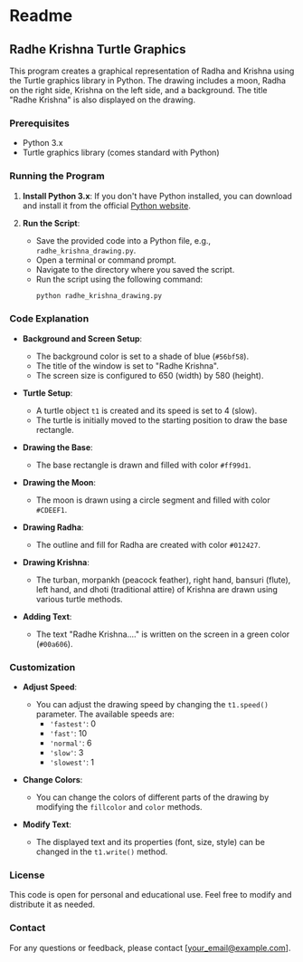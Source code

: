 # Readme
## Radhe Krishna Turtle Graphics

This program creates a graphical representation of Radha and Krishna using the Turtle graphics library in Python. The drawing includes a moon, Radha on the right side, Krishna on the left side, and a background. The title "Radhe Krishna" is also displayed on the drawing.

### Prerequisites

- Python 3.x
- Turtle graphics library (comes standard with Python)

### Running the Program

1. **Install Python 3.x**: If you don't have Python installed, you can download and install it from the official [Python website](https://www.python.org/).

2. **Run the Script**:
   - Save the provided code into a Python file, e.g., `radhe_krishna_drawing.py`.
   - Open a terminal or command prompt.
   - Navigate to the directory where you saved the script.
   - Run the script using the following command:
     ```bash
     python radhe_krishna_drawing.py
     ```

### Code Explanation

- **Background and Screen Setup**:
  - The background color is set to a shade of blue (`#56bf58`).
  - The title of the window is set to "Radhe Krishna".
  - The screen size is configured to 650 (width) by 580 (height).

- **Turtle Setup**:
  - A turtle object `t1` is created and its speed is set to 4 (slow).
  - The turtle is initially moved to the starting position to draw the base rectangle.

- **Drawing the Base**:
  - The base rectangle is drawn and filled with color `#ff99d1`.

- **Drawing the Moon**:
  - The moon is drawn using a circle segment and filled with color `#CDEEF1`.

- **Drawing Radha**:
  - The outline and fill for Radha are created with color `#012427`.

- **Drawing Krishna**:
  - The turban, morpankh (peacock feather), right hand, bansuri (flute), left hand, and dhoti (traditional attire) of Krishna are drawn using various turtle methods.

- **Adding Text**:
  - The text "Radhe Krishna...." is written on the screen in a green color (`#00a606`).

### Customization

- **Adjust Speed**:
  - You can adjust the drawing speed by changing the `t1.speed()` parameter. The available speeds are:
    - `'fastest'`: 0
    - `'fast'`: 10
    - `'normal'`: 6
    - `'slow'`: 3
    - `'slowest'`: 1

- **Change Colors**:
  - You can change the colors of different parts of the drawing by modifying the `fillcolor` and `color` methods.

- **Modify Text**:
  - The displayed text and its properties (font, size, style) can be changed in the `t1.write()` method.

### License

This code is open for personal and educational use. Feel free to modify and distribute it as needed.

### Contact

For any questions or feedback, please contact [your_email@example.com].
